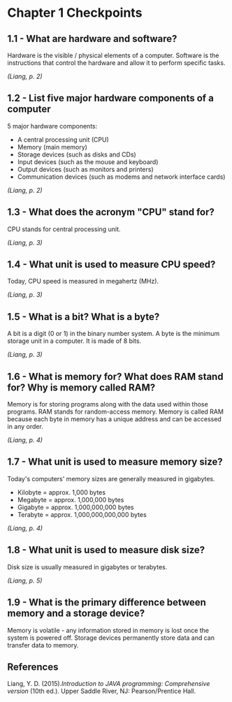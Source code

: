# Chapter 1 Checkpoints

## 1.1 - What are hardware and software?
Hardware is the visible / physical elements of a computer.
Software is the instructions that control the hardware and allow it to perform specific tasks.

*(Liang, p. 2)*


## 1.2 - List five major hardware components of a computer
5 major hardware components:
  * A central processing unit (CPU)
  * Memory (main memory)
  * Storage devices (such as disks and CDs)
  * Input devices (such as the mouse and keyboard)
  * Output devices (such as monitors and printers)
  * Communication devices (such as modems and network interface cards)

*(Liang, p. 2)*


## 1.3 - What does the acronym "CPU" stand for?
CPU stands for central processing unit.

*(Liang, p. 3)*


## 1.4 - What unit is used to measure CPU speed?
Today, CPU speed is measured in megahertz (MHz).

*(Liang, p. 3)*


## 1.5 - What is a bit? What is a byte?
A bit is a digit (0 or 1) in the binary number system.
A byte is the minimum storage unit in a computer. It is made of 8 bits.

*(Liang, p. 3)*


## 1.6 - What is memory for? What does RAM stand for? Why is memory called RAM?
Memory is for storing programs along with the data used within those programs.
RAM stands for random-access memory.
Memory is called RAM because each byte in memory has a unique address and can be accessed in any order.

*(Liang, p. 4)*


## 1.7 - What unit is used to measure memory size?
Today's computers' memory sizes are generally measured in gigabytes.
  * Kilobyte = approx. 1,000 bytes
  * Megabyte = approx. 1,000,000 bytes
  * Gigabyte = approx. 1,000,000,000 bytes
  * Terabyte = approx. 1,000,000,000,000 bytes

*(Liang, p. 4)*


## 1.8 - What unit is used to measure disk size?
Disk size is usually measured in gigabytes or terabytes.

*(Liang, p. 5)*


## 1.9 - What is the primary difference between memory and a storage device?
Memory is volatile - any information stored in memory is lost once the system is powered off.
Storage devices permanently store data and can transfer data to memory.

## References
Liang, Y. D. (2015).*Introduction to JAVA programming: Comprehensive version* (10th ed.). Upper Saddle River, NJ: Pearson/Prentice Hall.